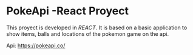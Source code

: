 # PokeApi -React Proyect

This proyect is developed in *REACT*.
It is based on a basic application to show items, balls and locations of the pokemon game on the api.

Api: https://pokeapi.co/


